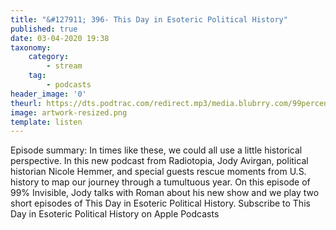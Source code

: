 ```yaml
---
title: "&#127911; 396- This Day in Esoteric Political History"
published: true
date: 03-04-2020 19:38
taxonomy:
    category:
        - stream
    tag:
        - podcasts
header_image: '0'
theurl: https://dts.podtrac.com/redirect.mp3/media.blubrry.com/99percentinvisible/dovetail.prxu.org/96/d5775f4a-2ffe-4e1b-8eef-370d39c77ea0/396_This_Day_in_Esoteric_Political_History_pt_01.mp3
image: artwork-resized.png
template: listen
--- 
```

Episode summary: In times like these, we could all use a little historical perspective. In this new podcast from Radiotopia, Jody Avirgan, political historian Nicole Hemmer, and special guests rescue moments from U.S. history to map our journey through a tumultuous year. On this episode of 99% Invisible, Jody talks with Roman about his new show and we play two short episodes of This Day in Esoteric Political History. Subscribe to This Day in Esoteric Political History on Apple Podcasts
